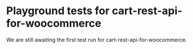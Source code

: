 # Playground tests for cart-rest-api-for-woocommerce
We are still awaiting the first test run for cart-rest-api-for-woocommerce.
